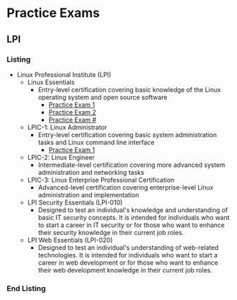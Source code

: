 <link rel="stylesheet" type="text/css" href="../../style.css">

# Practice Exams
## LPI
### Listing 
- Linux Professional Institute (LPI)
  - Linux Essentials
    - Entry-level certification covering basic knowledge of the Linux operating system and open source software
      - [Practice Exam 1](lpi-e/exam1.md)
      - [Practice Exam 2](lpi-e/exam2.md)
      - [Practice Exam #](lpi-e/exam3.md)
  - LPIC-1: Linux Administrator
    - Entry-level certification covering basic system administration tasks and Linux command line interface
      - [Practice Exam 1](lpic-1/exam1.md)    
  - LPIC-2: Linux Engineer
    - Intermediate-level certification covering more advanced system administration and networking tasks
  - LPIC-3: Linux Enterprise Professional Certification
    - Advanced-level certification covering enterprise-level Linux administration and implementation
  - LPI Security Essentials (LPI-010)
    - Designed to test an individual's knowledge and understanding of basic IT security concepts. It is intended for individuals who want to start a career in IT security or for those who want to enhance their security knowledge in their current job roles. 
  - LPI Web Essentials (LPI-020)
    - Designed to test an individual's understanding of web-related technologies. It is intended for individuals who want to start a career in web development or for those who want to enhance their web development knowledge in their current job roles.
### End Listing

